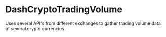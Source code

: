 # DashCryptoTradingVolume
Uses several API's from different exchanges to gather trading volume data of several crypto currencies.
